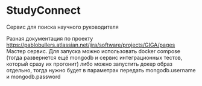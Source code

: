 # StudyConnect
Сервис для поиска научного руководителя

Разная документация по проекту https://pablobullers.atlassian.net/jira/software/projects/GIGA/pages  
Мастер сервис. Для запуска можно использовать docker compose (тогда развернется ещё mongodb и сервис интеграционных тестов, который сразу их прогонит) либо можно запустить докер образ отдельно, тогда нужно будет в параметрах передать mongodb.username и mongodb.password
